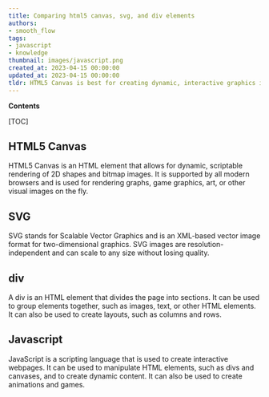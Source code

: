 ```yaml
---
title: Comparing html5 canvas, svg, and div elements
authors:
- smooth_flow
tags:
- javascript
- knowledge
thumbnail: images/javascript.png
created_at: 2023-04-15 00:00:00
updated_at: 2023-04-15 00:00:00
tldr: HTML5 Canvas is best for creating dynamic, interactive graphics in Javascript, SVG is best for creating static vector graphics, and div is best for creating simple, static HTML elements.
---
```


**Contents**

[TOC]

## HTML5 Canvas
HTML5 Canvas is an HTML element that allows for dynamic, scriptable rendering of 2D shapes and bitmap images. It is supported by all modern browsers and is used for rendering graphs, game graphics, art, or other visual images on the fly.

## SVG
SVG stands for Scalable Vector Graphics and is an XML-based vector image format for two-dimensional graphics. SVG images are resolution-independent and can scale to any size without losing quality.

## div
A div is an HTML element that divides the page into sections. It can be used to group elements together, such as images, text, or other HTML elements. It can also be used to create layouts, such as columns and rows.

## Javascript
JavaScript is a scripting language that is used to create interactive webpages. It can be used to manipulate HTML elements, such as divs and canvases, and to create dynamic content. It can also be used to create animations and games.
